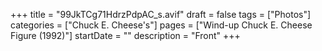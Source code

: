 +++
title = "99JkTCg71HdrzPdpAC_s.avif"
draft = false
tags = ["Photos"]
categories = ["Chuck E. Cheese's"]
pages = ["Wind-up Chuck E. Cheese Figure (1992)"]
startDate = ""
description = "Front"
+++
